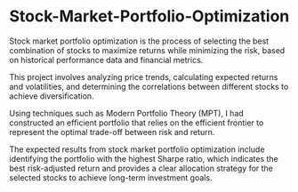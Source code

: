 # Stock-Market-Portfolio-Optimization
Stock market portfolio optimization is the process of selecting the best combination of stocks to maximize returns while minimizing the risk, based on historical performance data and financial metrics.

This project involves analyzing price trends, calculating expected returns and volatilities, and determining the correlations between different stocks to achieve diversification. 

Using techniques such as Modern Portfolio Theory (MPT), I had constructed an efficient portfolio that relies on the efficient frontier to represent the optimal trade-off between risk and return.

The expected results from stock market portfolio optimization include identifying the portfolio with the highest Sharpe ratio, which indicates the best risk-adjusted return and provides a clear allocation strategy for the selected stocks to achieve long-term investment goals.
